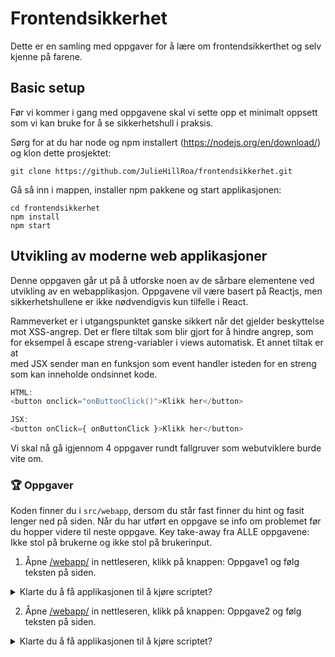 # Frontendsikkerhet
Dette er en samling med oppgaver for å lære om frontendsikkerthet og selv kjenne på farene.

## Basic setup
Før vi kommer i gang med oppgavene skal vi sette opp et minimalt oppsett som vi kan bruke for å se sikkerhetshull i praksis. 

Sørg for at du har node og npm installert (https://nodejs.org/en/download/) og klon dette prosjektet: 

```
git clone https://github.com/JulieHillRoa/frontendsikkerhet.git
```

Gå så inn i mappen, installer npm pakkene og start applikasjonen:

```
cd frontendsikkerhet
npm install
npm start
```

## Utvikling av moderne web applikasjoner
Denne oppgaven går ut på å utforske noen av de sårbare elementene ved utvikling av en webapplikasjon. 
Oppgavene vil være basert på Reactjs, men sikkerhetshullene er ikke nødvendigvis kun tilfelle i React. 

Rammeverket er i utgangspunktet ganske sikkert når det gjelder beskyttelse mot XSS-angrep.
Det er flere tiltak som blir gjort for å hindre angrep, som for eksempel å escape streng-variabler i views automatisk. Et annet tiltak er at  
med JSX sender man en funksjon som event handler isteden for en streng som kan inneholde ondsinnet kode. 
```js
HTML: 
<button onclick="onButtonClick()">Klikk her</button>

JSX:
<button onClick={ onButtonClick }>Klikk her</button>
```

Vi skal nå gå igjennom 4 oppgaver rundt fallgruver som webutviklere burde vite om. 

### 🏆 Oppgaver
Koden finner du i `src/webapp`, dersom du står fast finner du hint og fasit lenger ned på siden. 
Når du har utført en oppgave se info om problemet før du hopper videre til neste oppgave.
Key take-away fra ALLE oppgavene: Ikke stol på brukerne og ikke stol på brukerinput.

1. Åpne [/webapp/](http://localhost:3000/webapp) in nettleseren, klikk på knappen: Oppgave1 og følg teksten på siden.
<details>
  <summary>Klarte du å få applikasjonen til å kjøre scriptet?</summary>
  Som du sikkert opplevde går det ikke ann å skrive alert("hacked") direkte i feltene. Dette er fordi React escaper input og tolker det som tekst isteden for   kjørbar kode. Dette beskytter oss på god vei mot onsinnede som prøver å utnytte våre inputfelt. Det man derimot ikke får like mye beskyttelse mot er å ta i bruk brukerinput rett i enkelte html-atributter som blir eksekvert når man klikker på elementet. I tilfeller hvor man får kjørt en alert("hacked") er ikke alert med en ufarlig streng ondsinnet i seg selv, poenget her er at dersom du får kjørt en alert får du kjørt mye annen skummelt JavaScript og kan i praksis ta ned hele nettlesere. 
</details>
  
2. Åpne [/webapp/](http://localhost:3000/webapp) in nettleseren, klikk på knappen: Oppgave2 og følg teksten på siden. 
<details>
  <summary>Klarte du å få applikasjonen til å kjøre scriptet?</summary>
  I likhet med oppgave 1 hjelper React oss med å escape og encode enkelte tegn og input som f.eks <script>-tags. Fordi dangerouslySetInnerHTML setter input direkte på DOMen er det likevel ikke alt React hjelper oss med: Som f.eks events på HTML-attributter. Man skal aldri stole på brukerinput og man burde generelt tenke seg om flere ganger før man bruker denne funksjonen eller lar brukere manipulere DOM'en direkte. En måte å beskytte seg litt mer fra angrep er å Sanatize dataen før den blir eksekvert. Dette finnes det forskjellige pakker som hjelper deg å gjøre.
Blandt annet DOMPurify som i vårt eksempel ville fjernet 
  
  `onerror=alert("Hacked!")` 
  
  delen av 
   
  `<img onerror=alert("Hacked!") src="feil">`
  
og etterlatt den slik: 
   
  `<img src="feil">`
 
</details>
  
3. Åpne [/webapp/](http://localhost:3000/webapp) in nettleseren, klikk på knappen: Oppgave3 og følg teksten på siden. 
  <details>
  <summary>Klarte du å få applikasjonen til å kjøre scriptet?</summary>
  I javascript finnes det en funksjon: eval(). Denne evaluerer koden som blir sendt inn som også vil si at koden blir kjørt. Ved å gjøre en logisk operasjon her kan man også få kjørt ondsinnet kode noe som gjør at det kan være stor fare for et XSS-angrep. Det vil dermed være lurt å finne andre alternativer til å evaluere koden. 
</details>
  
4. Åpne [/webapp/](http://localhost:3000/webapp) in nettleseren, klikk på knappen: Oppgave4. Prøv å se om du kan få siden til å kjøre `alert("Hacked")`.
  <details>
  <summary>Klarte du å få applikasjonen til å kjøre scriptet?</summary>
  Her bruker man localStorage. Dette kan være et nyttig verktøy å bruke, men det er veldig lett å manipulere. Hvem som helst kan manipulere localStoragen om man har tilgang til browser-vinduet. Det er derfor viktig å gjøre tiltak som escaping og encoding på denne dataen før man tar den i bruk. 
  
  Et annet stort sikkerhetshull i denne oppgaven er bruken av spread props (...props). Det vil si at man bare sender det som ligger i props nedover treet i steden for å hente ut spesifikke properties man trenger i den spesifikke komponenten. Dette gjør det mulig å sende inn denne komponenten som tar i bruk dangerouslySetInnerHTML.
  </details>

<details>
  <summary>:bulb: Hint 1 </summary>
  
  Ikke forvent at alert-koden blir kjørt før linken er klikket på. Er det noen måte å kjøre javascript-kode på når du er inne i en a-tags href-attributt?
  
</details>
<details>
  <summary>🚨 Løsningsforslag 1 </summary>
  
  Én fasit: `javascript:alert("Hacked!")`
        
  Dersom man kommer på en side som validerer mot `javascript:` kan man sende inn base64: f.eks `<script>alert("Hacked!");</script>` encodet:
  ```js  
  data:text/html;base64,YWxlcnQoImhhY2tlZCEiKQ==
  ```
</details>
<br/>
<details>
  <summary>:bulb: Hint 2 </summary>
  
  Her brukes [dangerouslySetInnerHTML](https://reactjs.org/docs/dom-elements.html#dangerouslysetinnerhtml) til å bytte ut innholdet. 

  Heldigvis vil ikke script-tager bli kjørt hvis man setter de inn med dette attributtet. Det var det første jeg prøvde også. Men det finnes attributter som blir kjørt når spesielle hendelser skjer, vet du om et slikt?
</details>
<details>
  <summary>🚨 Løsningsforslag 2 </summary>
  
Én fasit: `<img onerror=alert("Hacked!") src="feil">`
</details>
<br/>
<details>
  <summary>:bulb: Hint 4.1 </summary>
  
  Her brukes eval til å hente ut verdiene i et objekt. 
  ```js
  const getSvaret = () => {
      input && setSvar(eval('gjest.' + input ))
  };
  ```
Kan du sende inn noe i inputfeltet slik at den fortsetter å lese kode etter at han har funnet eller ikke funnet propertien til gjest?
</details>
</details>
<br/>
<details>
  <summary>:bulb: Hint 4.2 </summary>
  
Pst. Du husker kanskje at [logiske operatorer i JavaScript](https://developer.mozilla.org/en-US/docs/Web/JavaScript/Reference/Operators/Logical_Operators) leses fra venstre til høyre? 
</details>
<details>
  <summary>🚨 Løsningsforslag 4 </summary>
  
Dersom man velger en property som finnes kan man skrive inn: `navn && alert("hacked!")`
eventuelt kan du skrive: `hvaduvil || alert("hacked!")`
    
  Ref: https://developer.mozilla.org/en-US/docs/Web/JavaScript/Reference/Global_Objects/eval#Never_use_eval!
</details>
<br/>
<details>
  <summary>:bulb: Hint 5 </summary>
  
  Det kan se ut som at tekstfeltet laster data fra localStorage. Tekstfeltet er også veldig dynamisk, det ser nesten ut som at man
  kan sende inn helt vilkårlige props. Det er spesielt en prop som utvikleren er veldig stolt av, hva skjer om den f.eks. endres
  til å være en `div`? Kan det da være mulig å låne triks fra tidligere oppgaver?
</details>
<details>
  <summary>🚨 Løsningsforslag 5 </summary>

Her er det ingen validering av props lagret i local storage, vi kan f.eks. gi inn i dev console og lagre følgende:

```json
{  
    "value": "Oops",
    "element": "div",
    "dangerouslySetInnerHTML": { "__html": "<img src='asdfasdf' onerror='alert(\"Hacked\")'>" }
}
```

Ref. https://medium.com/dailyjs/exploiting-script-injection-flaws-in-reactjs-883fb1fe36c1
</details>

### Bonusoppgave 1
Sjekk hobbyprosjekt eller jobbprosjekt om noen av disse sårbarhetene finnes.

### Bonusoppgave 2
Gå inn på [Hacker101](https://ctf.hacker101.com/ctf) og jobb med en CTF etter ditt nivå. Gjerne hvor skills er *web*. 

**Kilder:**

For å lære mer om spesifikke tips for å unngå XSS angrep, se: [XSS cheat sheet](https://cheatsheetseries.owasp.org/cheatsheets/Cross_Site_Scripting_Prevention_Cheat_Sheet.html) 

For å lære mer om spesifikke tiltak mot CSRF se: [CSRF cheat sheet](https://cheatsheetseries.owasp.org/cheatsheets/Cross-Site_Request_Forgery_Prevention_Cheat_Sheet.html#javascript-guidance-for-auto-inclusion-of-csrf-tokens-as-an-ajax-request-header)

For å lære mer om sikkerthet i HTML5 se: [HTML5 security cheat sheet](https://cheatsheetseries.owasp.org/cheatsheets/HTML5_Security_Cheat_Sheet.html)


## NPM og tredjepart biblioteker

Denne delen er bygget opp slik at du for hvert steg får mer informasjon som etterhvert leder deg til to sikkerhetshull som vi har lagt inn i applikasjonen. Begge hull gir brukere mulighet til å utføre stored XSS-angrep. Se an tiden, ikke bruk for lang tid på å lete i steg 1, hopp videre til neste steg hvis du setter deg fast.

### 🏆 Oppgaver

1. Åpne [/npm/](http://localhost:3000/npm) in nettleseren, prøv ut løsningen, eksperimenter litt for å se om du klarer å lure inn en kodesnutt (kjørt en alert("Hacked")
2. Let gjennom kildekoden `/src/npm/` for å finne potensielle sikkerhetshull. Ta en ekstra kikk på pakker man tar i bruk.
3. Kjør `npm outdated` og se om det er pakker som bør oppdateres
4. Kjør `npm audit` og se om du klarer å benytte informasjonen derfra til å utføre et XSS-angrep.
5. Gå inn på https://snyk.io/vuln/ og søk opp pakkene som brukes i dette prosjektet (eller installer `snyk` og kjør `snyk monitor`)
6. Fiks problemene du har funnet og aktiver audit slik at den kjører ved `npm install`

<details>
  <summary>:bulb: Hint 1</summary>

  Du kan bruke informasjonen fra https://snyk.io/vuln/SNYK-JS-MARKDOWNTOJSX-174624 til å lure inn HTML-kode i meldingsfeltet.
</details>

<details>
  <summary>:bulb: Hint 2</summary>

Det er mulig å legge inn et felt, f.eks. navngitt `href` i prototype for alle objekter ved å benytte svakhet i lodash,
trykk på lenken du får opp fra `npm audit`.
</details>

<details>
  <summary>:bulb: Hint 3</summary>

Det ryktes at backend på denne applikasjonen ikke har helt optimal validering. Det er lov å kalle API-et fra postman eller curl.
</details>

<details>
  <summary>🚨 Løsningsforslag 1</summary>

Pakke: markdown-to-jsx

Finn rapportert sikkerhetshull på https://snyk.io/vuln/SNYK-JS-MARKDOWNTOJSX-174624 .

Send inn `<SCRIPT>alert(1)</SCRIPT>` i meldingsfeltet.
</details>

<details>
  <summary>🚨 Løsningsforslag 2</summary>
Pakke: lodash

Finn rapportert svakhet med `npm audit` og benytt prototype pollution til å legge inn `href`-verdi.

```Shell
    curl 'http://localhost:3000/api/message' \
        --data '{"content": "Trykk på hjelp","constructor":{"prototype":{"href": "javascript:alert(1)"}}}' \
        --header 'Content-Type: application/json'
```
</details>

### Bonusoppgave 1

Kjør `npm audit` på eget prosjekt og vurder resultatet.

### Bonusoppgave 2

Søk opp pakker på https://snyk.io/vuln/ se om du finner noe spennende (finner du f.eks. en "Malicious Package" som du kunne ha installert uten å tenke over det).
